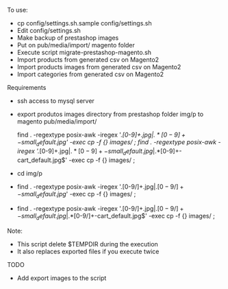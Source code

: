 

To use:
- cp config/settings.sh.sample config/settings.sh
- Edit config/settings.sh
- Make backup of prestashop images
- Put on pub/media/import/ magento folder
- Execute script migrate-prestashop-magento.sh
- Import products from generated csv on Magento2
- Import products images from generated csv on Magento2
- Import categories from generated csv on Magento2


Requirements
- ssh access to mysql server
- export produtos images directory from prestashop folder img/p to magento pub/media/import/

   find . -regextype posix-awk -iregex '.*[0-9]+.jpg$|.*[0-9]+-small_default.jpg$' -exec cp -f {} images/ \;
   find . -regextype posix-awk -iregex '.*[0-9]+.jpg$|.*[0-9]+-small_default.jpg$|.*[0-9]+-cart_default.jpg$' -exec cp -f {} images/ \;


- cd img/p
- find . -regextype posix-awk -iregex '.[0-9/]+.jpg$|.[0-9/]+-small_default.jpg$' -exec cp -f {} images/ \;
- find . -regextype posix-awk -iregex '.[0-9/]+.jpg$|.[0-9/]+-small_default.jpg$|.*[0-9/]+-cart_default.jpg$' -exec cp -f {} images/ \;


Note:
- This script delete $TEMPDIR during the execution
- It also replaces exported files if you execute twice

TODO
- Add export images to the script
